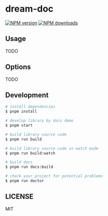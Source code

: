 # dream-doc

[![NPM version](https://img.shields.io/npm/v/dream-doc.svg?style=flat)](https://npmjs.org/package/dream-doc)
[![NPM downloads](http://img.shields.io/npm/dm/dream-doc.svg?style=flat)](https://npmjs.org/package/dream-doc)



## Usage

TODO

## Options

TODO

## Development

```bash
# install dependencies
$ pnpm install

# develop library by docs demo
$ pnpm start

# build library source code
$ pnpm run build

# build library source code in watch mode
$ pnpm run build:watch

# build docs
$ pnpm run docs:build

# check your project for potential problems
$ pnpm run doctor
```

## LICENSE

MIT
